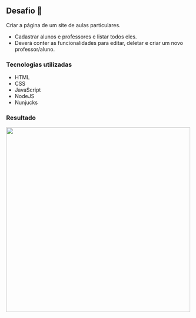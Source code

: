 ## Desafio 🚀

Criar a página de um site de aulas particulares.

- Cadastrar alunos e professores e listar todos eles.
- Deverá conter as funcionalidades para editar, deletar e criar um novo professor/aluno.

### Tecnologias utilizadas
- HTML
- CSS
- JavaScript
- NodeJS
- Nunjucks

### Resultado
<img src="https://ik.imagekit.io/7qexdaoimo/adm_aulas_9qaL1ZejPi.gif" width="500">

